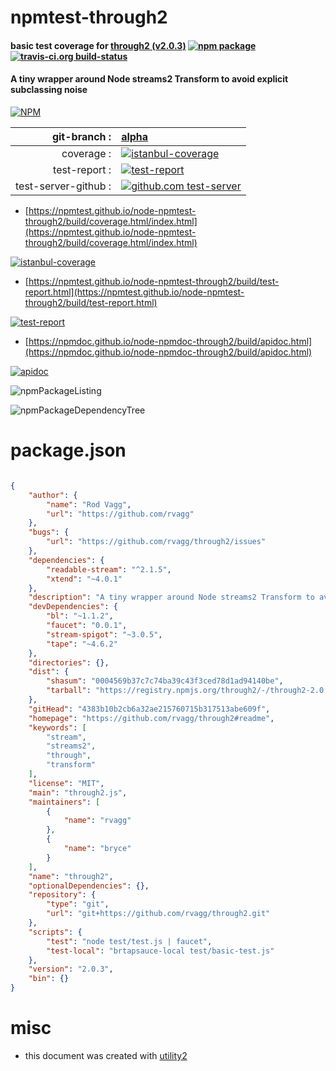 # npmtest-through2

#### basic test coverage for  [through2 (v2.0.3)](https://github.com/rvagg/through2#readme)  [![npm package](https://img.shields.io/npm/v/npmtest-through2.svg?style=flat-square)](https://www.npmjs.org/package/npmtest-through2) [![travis-ci.org build-status](https://api.travis-ci.org/npmtest/node-npmtest-through2.svg)](https://travis-ci.org/npmtest/node-npmtest-through2)

#### A tiny wrapper around Node streams2 Transform to avoid explicit subclassing noise

[![NPM](https://nodei.co/npm/through2.png?downloads=true&downloadRank=true&stars=true)](https://www.npmjs.com/package/through2)

| git-branch : | [alpha](https://github.com/npmtest/node-npmtest-through2/tree/alpha)|
|--:|:--|
| coverage : | [![istanbul-coverage](https://npmtest.github.io/node-npmtest-through2/build/coverage.badge.svg)](https://npmtest.github.io/node-npmtest-through2/build/coverage.html/index.html)|
| test-report : | [![test-report](https://npmtest.github.io/node-npmtest-through2/build/test-report.badge.svg)](https://npmtest.github.io/node-npmtest-through2/build/test-report.html)|
| test-server-github : | [![github.com test-server](https://npmtest.github.io/node-npmtest-through2/GitHub-Mark-32px.png)](https://npmtest.github.io/node-npmtest-through2/build/app/index.html) | | build-artifacts : | [![build-artifacts](https://npmtest.github.io/node-npmtest-through2/glyphicons_144_folder_open.png)](https://github.com/npmtest/node-npmtest-through2/tree/gh-pages/build)|

- [https://npmtest.github.io/node-npmtest-through2/build/coverage.html/index.html](https://npmtest.github.io/node-npmtest-through2/build/coverage.html/index.html)

[![istanbul-coverage](https://npmtest.github.io/node-npmtest-through2/build/screenCapture.buildCi.browser.%252Ftmp%252Fbuild%252Fcoverage.lib.html.png)](https://npmtest.github.io/node-npmtest-through2/build/coverage.html/index.html)

- [https://npmtest.github.io/node-npmtest-through2/build/test-report.html](https://npmtest.github.io/node-npmtest-through2/build/test-report.html)

[![test-report](https://npmtest.github.io/node-npmtest-through2/build/screenCapture.buildCi.browser.%252Ftmp%252Fbuild%252Ftest-report.html.png)](https://npmtest.github.io/node-npmtest-through2/build/test-report.html)

- [https://npmdoc.github.io/node-npmdoc-through2/build/apidoc.html](https://npmdoc.github.io/node-npmdoc-through2/build/apidoc.html)

[![apidoc](https://npmdoc.github.io/node-npmdoc-through2/build/screenCapture.buildCi.browser.%252Ftmp%252Fbuild%252Fapidoc.html.png)](https://npmdoc.github.io/node-npmdoc-through2/build/apidoc.html)

![npmPackageListing](https://npmtest.github.io/node-npmtest-through2/build/screenCapture.npmPackageListing.svg)

![npmPackageDependencyTree](https://npmtest.github.io/node-npmtest-through2/build/screenCapture.npmPackageDependencyTree.svg)



# package.json

```json

{
    "author": {
        "name": "Rod Vagg",
        "url": "https://github.com/rvagg"
    },
    "bugs": {
        "url": "https://github.com/rvagg/through2/issues"
    },
    "dependencies": {
        "readable-stream": "^2.1.5",
        "xtend": "~4.0.1"
    },
    "description": "A tiny wrapper around Node streams2 Transform to avoid explicit subclassing noise",
    "devDependencies": {
        "bl": "~1.1.2",
        "faucet": "0.0.1",
        "stream-spigot": "~3.0.5",
        "tape": "~4.6.2"
    },
    "directories": {},
    "dist": {
        "shasum": "0004569b37c7c74ba39c43f3ced78d1ad94140be",
        "tarball": "https://registry.npmjs.org/through2/-/through2-2.0.3.tgz"
    },
    "gitHead": "4383b10b2cb6a32ae215760715b317513abe609f",
    "homepage": "https://github.com/rvagg/through2#readme",
    "keywords": [
        "stream",
        "streams2",
        "through",
        "transform"
    ],
    "license": "MIT",
    "main": "through2.js",
    "maintainers": [
        {
            "name": "rvagg"
        },
        {
            "name": "bryce"
        }
    ],
    "name": "through2",
    "optionalDependencies": {},
    "repository": {
        "type": "git",
        "url": "git+https://github.com/rvagg/through2.git"
    },
    "scripts": {
        "test": "node test/test.js | faucet",
        "test-local": "brtapsauce-local test/basic-test.js"
    },
    "version": "2.0.3",
    "bin": {}
}
```



# misc
- this document was created with [utility2](https://github.com/kaizhu256/node-utility2)
